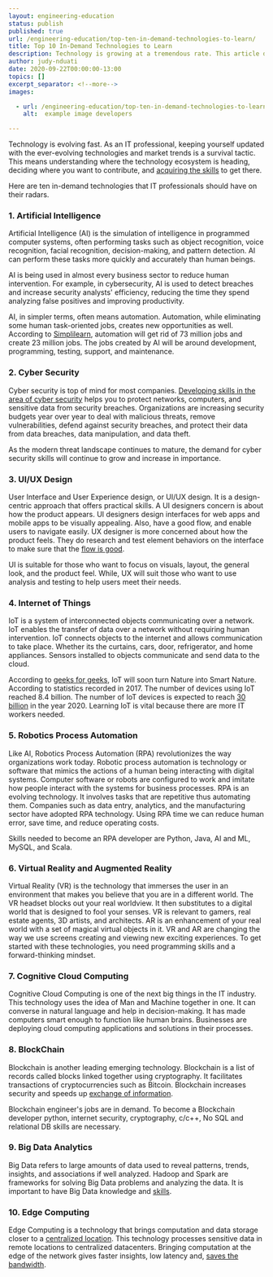 ```yaml
---
layout: engineering-education
status: publish
published: true
url: /engineering-education/top-ten-in-demand-technologies-to-learn/
title: Top 10 In-Demand Technologies to Learn
description: Technology is growing at a tremendous rate. This article describes 10 demanding technologies to learn and focus on building skills.
author: judy-nduati
date: 2020-09-22T00:00:00-13:00
topics: []
excerpt_separator: <!--more-->
images:

  - url: /engineering-education/top-ten-in-demand-technologies-to-learn/hero.jpg
    alt:  example image developers

---
```

Technology is evolving fast. As an IT professional, keeping yourself updated with the ever-evolving technologies and market trends is a survival tactic. This means understanding where the technology ecosystem is heading, deciding where you want to contribute, and [acquiring the skills](https://www.simplilearn.com/top-technology-trends-and-jobs-article) to get there.
<!--more-->

Here are ten in-demand technologies that IT professionals should have on their radars.

### 1. Artificial Intelligence
Artificial Intelligence (AI) is the simulation of intelligence in programmed computer systems, often performing tasks such as object recognition, voice recognition, facial recognition, decision-making, and pattern detection. AI can perform these tasks more quickly and accurately than human beings.

AI is being used in almost every business sector to reduce human intervention. For example, in cybersecurity, AI is used to detect breaches and increase security analysts' efficiency, reducing the time they spend analyzing false positives and improving productivity.

AI, in simpler terms, often means automation. Automation, while eliminating some human task-oriented jobs, creates new opportunities as well. According to [Simplilearn](https://www.simplilearn.com/top-technology-trends-and-jobs-article), automation will get rid of 73 million jobs and create 23 million jobs. The jobs created by AI will be around development, programming, testing, support, and maintenance.

### 2. Cyber Security
Cyber security is top of mind for most companies. [Developing skills in the area of cyber security](https://www.geeksforgeeks.org/top-10-technology-trends-that-you-can-learn-in-2020/) helps you to protect networks, computers, and sensitive data from security breaches. Organizations are increasing security budgets year over year to deal with malicious threats, remove vulnerabilities, defend against security breaches, and protect their data from data breaches, data manipulation, and data theft.

As the modern threat landscape continues to mature, the demand for cyber security skills will continue to grow and increase in importance.

### 3. UI/UX Design
User Interface and User Experience design, or UI/UX design. It is a design-centric approach that offers practical skills. A UI designers concern is about how the product appears. UI designers design interfaces for web apps and mobile apps to be visually appealing. Also, have a good flow, and enable users to navigate easily. UX designer is more concerned about how the product feels. They do research and test element behaviors on the interface to make sure that the [flow is good](https://www.fastcompany.com/3032719/ui-ux-who-does-what-a-designers-guide-to-the-tech-industry).

UI is suitable for those who want to focus on visuals, layout, the general look, and the product feel. While, UX will suit those who want to use analysis and testing to help users meet their needs.

### 4. Internet of Things
IoT is a system of interconnected objects communicating over a network. IoT enables the transfer of data over a network without requiring human intervention. IoT connects objects to the internet and allows communication to take place. Whether its the curtains, cars, door, refrigerator, and home appliances. Sensors installed to objects communicate and send data to the cloud.

According to [geeks for geeks](https://www.geeksforgeeks.org/introduction-to-internet-of-things-iot-set-1/), IoT will soon turn Nature into Smart Nature. According to statistics recorded in 2017. The number of devices using IoT reached 8.4 billion. The number of IoT devices is expected to reach [30 billion](https://www.simplilearn.com/top-technology-trends-and-jobs-article) in the year 2020. Learning IoT is vital because there are more IT workers needed.

### 5. Robotics Process Automation
Like AI, Robotics Process Automation (RPA) revolutionizes the way organizations work today. Robotic process automation is technology or software that mimics the actions of a human being interacting with digital systems. 
Computer software or robots are configured to work and imitate how people interact with the systems for business processes. RPA is an evolving technology. It involves tasks that are repetitive thus automating them. Companies such as data entry, analytics, and the manufacturing sector have adopted RPA technology. Using RPA time we can reduce human error, save time, and reduce operating costs.

Skills needed to become an RPA developer are Python, Java, AI and ML, MySQL, and Scala.

### 6. Virtual Reality and Augmented Reality
Virtual Reality (VR) is the technology that immerses the user in an environment that makes you believe that you are  in a different world. The VR headset blocks out your real worldview. It then substitutes to a digital world that is designed to fool your senses. VR is relevant to gamers, real estate agents, 3D artists, and architects. AR is an enhancement of your real world with a set of magical virtual objects in it. VR and AR are changing the way we use screens creating and viewing new exciting experiences. To get started with these technologies, you need programming skills and a forward-thinking mindset.

### 7. Cognitive Cloud Computing
Cognitive Cloud Computing is one of the next big things in the IT industry. This technology uses the idea of Man and Machine together in one. It can converse in natural language and help in decision-making. It has made computers smart enough to function like human brains. Businesses are deploying cloud computing applications and solutions in their processes.

### 8. BlockChain
Blockchain is another leading emerging technology. Blockchain is a list of records called blocks linked together using cryptography. It facilitates transactions of cryptocurrencies such as Bitcoin. Blockchain increases security and speeds up [exchange of information](https://www.geeksforgeeks.org/blockchain-technology-introduction/).

Blockchain engineer's jobs are in demand. To become a Blockchain developer python, internet security, cryptography, c/c++, No SQL and relational DB skills are necessary.

### 9. Big Data Analytics
Big Data refers to large amounts of data used to reveal patterns, trends, insights, and associations if well analyzed. Hadoop and Spark are frameworks for solving Big Data problems and analyzing the data. It is important to have Big Data knowledge and [skills](https://www.edureka.co/big-data-hadoop-training-certification).

### 10. Edge Computing
Edge Computing is a technology that brings computation and data storage closer to a [centralized location](https://www.cloudflare.com/learning/serverless/glossary/what-is-edge-computing/). This technology processes sensitive data in remote locations to centralized datacenters. Bringing computation at the edge of the network gives faster insights, low latency and, [saves the bandwidth](https://www.ibm.com/cloud/what-is-edge-computing).
